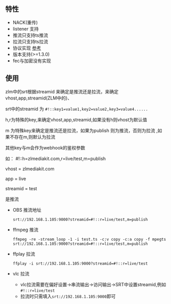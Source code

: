 ## 特性
- NACK(重传)
- listener 支持
- 推流只支持ts推流
- 拉流只支持ts拉流
- 协议实现 [参考](https://haivision.github.io/srt-rfc/draft-sharabayko-srt.html)
- 版本支持(>=1.3.0)
- fec与加密没有实现

## 使用

zlm中的srt根据streamid 来确定是推流还是拉流，来确定vhost,app,streamid(ZLM中的)、

srt中的streamid 为 `#!::key1=value1,key2=value2,key3=value4......`

h,r为特殊的key,来确定vhost,app,streamid,如果没有h则vhost为默认值

m 为特殊key来确定是推流还是拉流，如果为publish 则为推流，否则为拉流 ,如果不存在m,则默认为拉流

其他key与m会作为webhook的鉴权参数

如：
  #!::h=zlmediakit.com,r=live/test,m=publish

  vhost = zlmediakit.com

  app = live

  streamid = test

  是推流


- OBS 推流地址

    `srt://192.168.1.105:9000?streamid=#!::r=live/test,m=publish`
- ffmpeg 推流

    `ffmpeg -re -stream_loop -1 -i test.ts -c:v copy -c:a copy -f mpegts srt://192.168.1.105:9000?streamid=#!::r=live/test,m=publish`
- ffplay 拉流

    `ffplay -i srt://192.168.1.105:9000?streamid=#!::r=live/test`

- vlc 拉流
    - vlc拉流需要在偏好设置->串流输出->访问输出->SRT中设置streamid,例如`#!::r=live/test`
    - 拉流时只需填入`srt://192.168.1.105:9000`即可
